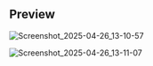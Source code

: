 ## Preview
![Screenshot_2025-04-26_13-10-57](https://github.com/user-attachments/assets/e2eed45b-a392-4726-8ebd-829b644fe9f3)

![Screenshot_2025-04-26_13-11-07](https://github.com/user-attachments/assets/4e7c0198-4b26-4275-b53f-856623519d3c)
